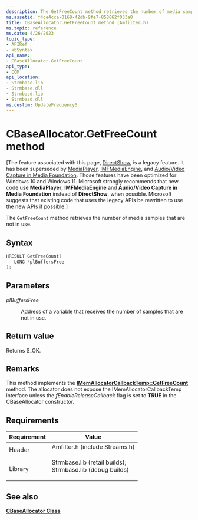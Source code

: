 ```yaml
---
description: The GetFreeCount method retrieves the number of media samples that are not in use.
ms.assetid: f4ce4cca-0168-42db-9fe7-858862f033a8
title: CBaseAllocator.GetFreeCount method (Amfilter.h)
ms.topic: reference
ms.date: 4/26/2023
topic_type: 
- APIRef
- kbSyntax
api_name: 
- CBaseAllocator.GetFreeCount
api_type: 
- COM
api_location: 
- Strmbase.lib
- Strmbase.dll
- Strmbasd.lib
- Strmbasd.dll
ms.custom: UpdateFrequency5
---
```


# CBaseAllocator.GetFreeCount method

\[The feature associated with this page, [DirectShow](/windows/win32/directshow/directshow), is a legacy feature. It has been superseded by [MediaPlayer](/uwp/api/Windows.Media.Playback.MediaPlayer), [IMFMediaEngine](/windows/win32/api/mfmediaengine/nn-mfmediaengine-imfmediaengine), and [Audio/Video Capture in Media Foundation](windows/win32/medfound/audio-video-capture-in-media-foundation). Those features have been optimized for Windows 10 and Windows 11. Microsoft strongly recommends that new code use **MediaPlayer**, **IMFMediaEngine** and **Audio/Video Capture in Media Foundation** instead of **DirectShow**, when possible. Microsoft suggests that existing code that uses the legacy APIs be rewritten to use the new APIs if possible.\]

The `GetFreeCount` method retrieves the number of media samples that are not in use.

## Syntax


```C++
HRESULT GetFreeCount(
   LONG *plBuffersFree
);
```



## Parameters

<dl> <dt>

*plBuffersFree* 
</dt> <dd>

Address of a variable that receives the number of samples that are not in use.

</dd> </dl>

## Return value

Returns S\_OK.

## Remarks

This method implements the [**IMemAllocatorCallbackTemp::GetFreeCount**](/windows/desktop/api/Strmif/nf-strmif-imemallocatorcallbacktemp-getfreecount) method. The allocator does not expose the IMemAllocatorCallbackTemp interface unless the *fEnableReleaseCallback* flag is set to **TRUE** in the CBaseAllocator constructor.

## Requirements



| Requirement | Value |
|--------------------|--------------------------------------------------------------------------------------------------------------------------------------------------------------------------------------------|
| Header<br/>  | <dl> <dt>Amfilter.h (include Streams.h)</dt> </dl>                                                                                  |
| Library<br/> | <dl> <dt>Strmbase.lib (retail builds); </dt> <dt>Strmbasd.lib (debug builds)</dt> </dl> |



## See also

<dl> <dt>

[**CBaseAllocator Class**](cbaseallocator.md)
</dt> </dl>

 

 





